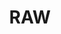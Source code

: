 ---
title: "RAW"
description: "RAW"
layout: shop
keywords:
  - 美食競賽
  - 台灣美食
  - 美食精選
datePublished: "2025-06-30"
dateModified: "2025-07-05"
city: "台北市"
district: "中山區"
address: "台北市中山區樂群三路301號"
phone: "0285015800"
geo: "25.08281945475802, 121.5593387767071"
google_map: "https://maps.app.goo.gl/hCHcddkjTbQKy2Ly8"
footinder: "https://footinder.com.tw/%E5%8F%B0%E5%8C%97%E5%B8%82%E4%B8%AD%E5%B1%B1%E5%8D%80/1511/"
official: "https://www.raw.com.tw/"
award:
  - name: "500盤"
    year: "2024"
    entries:
      - dishes:
          - "Memory 1997/經典黑松露鴨肝暖凍"
          - "爆漿麻婆豆卷"
          - "炙燒軟絲/煙燻魚子醬/藜麥茄泥"
          - "漢方：鴨肝麵茶/秋栗/印加果"

---